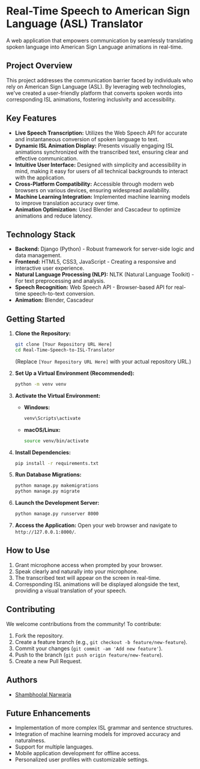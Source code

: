 # Real-Time Speech to American Sign Language (ASL) Translator

A web application that empowers communication by seamlessly translating spoken language into American Sign Language animations in real-time.


## Project Overview

This project addresses the communication barrier faced by individuals who rely on American Sign Language (ASL). By leveraging web technologies, we've created a user-friendly platform that converts spoken words into corresponding ISL animations, fostering inclusivity and accessibility.

## Key Features

* **Live Speech Transcription:** Utilizes the Web Speech API for accurate and instantaneous conversion of spoken language to text.
* **Dynamic ISL Animation Display:** Presents visually engaging ISL animations synchronized with the transcribed text, ensuring clear and effective communication.
* **Intuitive User Interface:** Designed with simplicity and accessibility in mind, making it easy for users of all technical backgrounds to interact with the application.
* **Cross-Platform Compatibility:** Accessible through modern web browsers on various devices, ensuring widespread availability.
* **Machine Learning Integration:** Implemented machine learning models to improve translation accuracy over time.
* **Animation Optimization:** Used Blender and Cascadeur to optimize animations and reduce latency.

## Technology Stack

* **Backend:** Django (Python) - Robust framework for server-side logic and data management.
* **Frontend:** HTML5, CSS3, JavaScript - Creating a responsive and interactive user experience.
* **Natural Language Processing (NLP):** NLTK (Natural Language Toolkit) - For text preprocessing and analysis.
* **Speech Recognition:** Web Speech API - Browser-based API for real-time speech-to-text conversion.
* **Animation:** Blender, Cascadeur

## Getting Started

1.  **Clone the Repository:**
    ```bash
    git clone [Your Repository URL Here]
    cd Real-Time-Speech-to-ISL-Translator
    ```
    (Replace `[Your Repository URL Here]` with your actual repository URL.)

2.  **Set Up a Virtual Environment (Recommended):**
    ```bash
    python -m venv venv
    ```

3.  **Activate the Virtual Environment:**
    * **Windows:**
        ```bash
        venv\Scripts\activate
        ```
    * **macOS/Linux:**
        ```bash
        source venv/bin/activate
        ```

4.  **Install Dependencies:**
    ```bash
    pip install -r requirements.txt
    ```

5.  **Run Database Migrations:**
    ```bash
    python manage.py makemigrations
    python manage.py migrate
    ```

6.  **Launch the Development Server:**
    ```bash
    python manage.py runserver 8000
    ```

7.  **Access the Application:**
    Open your web browser and navigate to `http://127.0.0.1:8000/`.

## How to Use

1.  Grant microphone access when prompted by your browser.
2.  Speak clearly and naturally into your microphone.
3.  The transcribed text will appear on the screen in real-time.
4.  Corresponding ISL animations will be displayed alongside the text, providing a visual translation of your speech.

## Contributing

We welcome contributions from the community! To contribute:

1.  Fork the repository.
2.  Create a feature branch (e.g., `git checkout -b feature/new-feature`).
3.  Commit your changes (`git commit -am 'Add new feature'`).
4.  Push to the branch (`git push origin feature/new-feature`).
5.  Create a new Pull Request.

## Authors

* [Shambhoolal Narwaria](https://github.com/mr-narwaria)

## Future Enhancements

* Implementation of more complex ISL grammar and sentence structures.
* Integration of machine learning models for improved accuracy and naturalness.
* Support for multiple languages.
* Mobile application development for offline access.
* Personalized user profiles with customizable settings.
